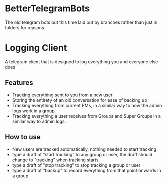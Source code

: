 # BetterTelegramBots
The old telegram bots but this time laid out by branches rather than just in folders for reasons.

# Logging Client
A telegram client that is designed to log everything you and everyone else does

## Features
* Tracking everything sent to you from a new user
* Storing the entirety of an old conversation for ease of backing up
* Tracking everything from current PMs, in a similar way to how the admin logs work in a group.
* Tracking everything a user receives from Groups and Super Groups in a similar way to admin logs.

## How to use
* New users are tracked automatically, nothing needed to start tracking
* type a draft of "start tracking" to any group or user, the draft should change to "tracking" when tracking starts
* type a draft of "stop tracking" to stop tracking a group or user
* type a draft of "backup" to record everything from that point onwards in a group


